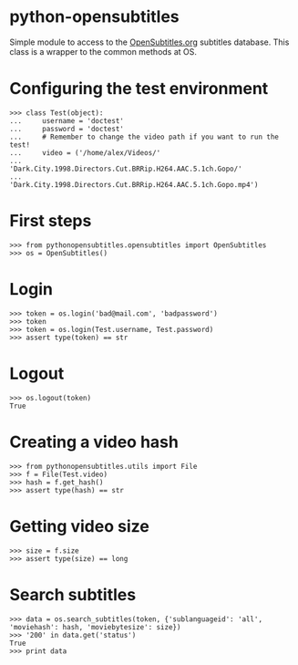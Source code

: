 python-opensubtitles
===

Simple module to access to the [OpenSubtitles.org](http://opensubtitles.org)
subtitles database. This class is a wrapper to the common methods at OS.

# Configuring the test environment
    >>> class Test(object):
    ...     username = 'doctest'
    ...     password = 'doctest'
    ...     # Remember to change the video path if you want to run the test!
    ...     video = ('/home/alex/Videos/'
    ...              'Dark.City.1998.Directors.Cut.BRRip.H264.AAC.5.1ch.Gopo/'
    ...              'Dark.City.1998.Directors.Cut.BRRip.H264.AAC.5.1ch.Gopo.mp4')

# First steps

    >>> from pythonopensubtitles.opensubtitles import OpenSubtitles
    >>> os = OpenSubtitles()

# Login

    >>> token = os.login('bad@mail.com', 'badpassword')
    >>> token
    >>> token = os.login(Test.username, Test.password)
    >>> assert type(token) == str

# Logout

    >>> os.logout(token)
    True

# Creating a video hash

    >>> from pythonopensubtitles.utils import File
    >>> f = File(Test.video)
    >>> hash = f.get_hash()
    >>> assert type(hash) == str

# Getting video size

    >>> size = f.size
    >>> assert type(size) == long

# Search subtitles

    >>> data = os.search_subtitles(token, {'sublanguageid': 'all', 'moviehash': hash, 'moviebytesize': size})
    >>> '200' in data.get('status')
    True
    >>> print data

